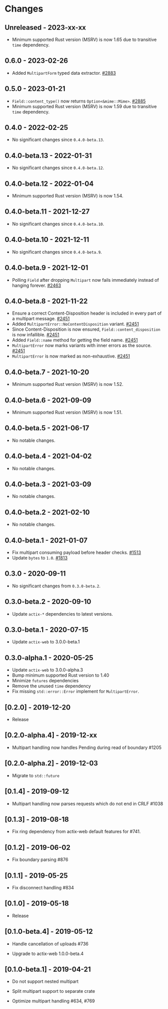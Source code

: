 # Changes

## Unreleased - 2023-xx-xx

- Minimum supported Rust version (MSRV) is now 1.65 due to transitive `time` dependency.

## 0.6.0 - 2023-02-26

- Added `MultipartForm` typed data extractor. [#2883]

[#2883]: https://github.com/actix/actix-web/pull/2883

## 0.5.0 - 2023-01-21

- `Field::content_type()` now returns `Option<&mime::Mime>`. [#2885]
- Minimum supported Rust version (MSRV) is now 1.59 due to transitive `time` dependency.

[#2885]: https://github.com/actix/actix-web/pull/2885

## 0.4.0 - 2022-02-25

- No significant changes since `0.4.0-beta.13`.

## 0.4.0-beta.13 - 2022-01-31

- No significant changes since `0.4.0-beta.12`.

## 0.4.0-beta.12 - 2022-01-04

- Minimum supported Rust version (MSRV) is now 1.54.

## 0.4.0-beta.11 - 2021-12-27

- No significant changes since `0.4.0-beta.10`.

## 0.4.0-beta.10 - 2021-12-11

- No significant changes since `0.4.0-beta.9`.

## 0.4.0-beta.9 - 2021-12-01

- Polling `Field` after dropping `Multipart` now fails immediately instead of hanging forever. [#2463]

[#2463]: https://github.com/actix/actix-web/pull/2463

## 0.4.0-beta.8 - 2021-11-22

- Ensure a correct Content-Disposition header is included in every part of a multipart message. [#2451]
- Added `MultipartError::NoContentDisposition` variant. [#2451]
- Since Content-Disposition is now ensured, `Field::content_disposition` is now infallible. [#2451]
- Added `Field::name` method for getting the field name. [#2451]
- `MultipartError` now marks variants with inner errors as the source. [#2451]
- `MultipartError` is now marked as non-exhaustive. [#2451]

[#2451]: https://github.com/actix/actix-web/pull/2451

## 0.4.0-beta.7 - 2021-10-20

- Minimum supported Rust version (MSRV) is now 1.52.

## 0.4.0-beta.6 - 2021-09-09

- Minimum supported Rust version (MSRV) is now 1.51.

## 0.4.0-beta.5 - 2021-06-17

- No notable changes.

## 0.4.0-beta.4 - 2021-04-02

- No notable changes.

## 0.4.0-beta.3 - 2021-03-09

- No notable changes.

## 0.4.0-beta.2 - 2021-02-10

- No notable changes.

## 0.4.0-beta.1 - 2021-01-07

- Fix multipart consuming payload before header checks. [#1513]
- Update `bytes` to `1.0`. [#1813]

[#1813]: https://github.com/actix/actix-web/pull/1813
[#1513]: https://github.com/actix/actix-web/pull/1513

## 0.3.0 - 2020-09-11

- No significant changes from `0.3.0-beta.2`.

## 0.3.0-beta.2 - 2020-09-10

- Update `actix-*` dependencies to latest versions.

## 0.3.0-beta.1 - 2020-07-15

- Update `actix-web` to 3.0.0-beta.1

## 0.3.0-alpha.1 - 2020-05-25

- Update `actix-web` to 3.0.0-alpha.3
- Bump minimum supported Rust version to 1.40
- Minimize `futures` dependencies
- Remove the unused `time` dependency
- Fix missing `std::error::Error` implement for `MultipartError`.

## [0.2.0] - 2019-12-20

- Release

## [0.2.0-alpha.4] - 2019-12-xx

- Multipart handling now handles Pending during read of boundary #1205

## [0.2.0-alpha.2] - 2019-12-03

- Migrate to `std::future`

## [0.1.4] - 2019-09-12

- Multipart handling now parses requests which do not end in CRLF #1038

## [0.1.3] - 2019-08-18

- Fix ring dependency from actix-web default features for #741.

## [0.1.2] - 2019-06-02

- Fix boundary parsing #876

## [0.1.1] - 2019-05-25

- Fix disconnect handling #834

## [0.1.0] - 2019-05-18

- Release

## [0.1.0-beta.4] - 2019-05-12

- Handle cancellation of uploads #736

- Upgrade to actix-web 1.0.0-beta.4

## [0.1.0-beta.1] - 2019-04-21

- Do not support nested multipart

- Split multipart support to separate crate

- Optimize multipart handling #634, #769
